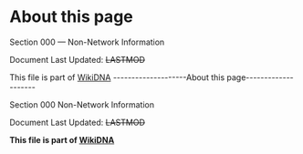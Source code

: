 # About this page

Section 000 — Non-Network Information

Document Last Updated: ~~LASTMOD~~

This file is part of [WikiDNA](https://mjh2901.github.io/WikiDNA)
--------------------About this page--------------------

Section 000 Non-Network Information

Document Last Updated: ~~LASTMOD~~

**This file is part of [WikiDNA](https://mjh2901.github.io/WikiDNA)**

